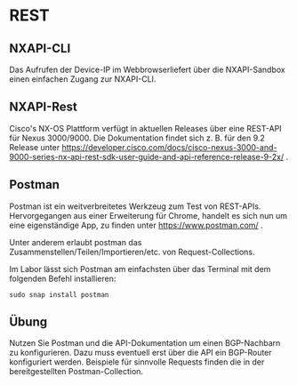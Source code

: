 # REST
## NXAPI-CLI
Das Aufrufen der Device-IP im Webbrowserliefert über die NXAPI-Sandbox einen einfachen Zugang zur NXAPI-CLI.

## NXAPI-Rest
Cisco's NX-OS Plattform verfügt in aktuellen Releases über eine REST-API für Nexus 3000/9000. Die Dokumentation findet sich z. B. für den 9.2 Release unter https://developer.cisco.com/docs/cisco-nexus-3000-and-9000-series-nx-api-rest-sdk-user-guide-and-api-reference-release-9-2x/ .

## Postman
Postman ist ein weitverbreitetes Werkzeug zum Test von REST-APIs. Hervorgegangen aus einer Erweiterung für Chrome, handelt es sich nun um eine eigenständige App, zu finden unter https://www.postman.com/ .

Unter anderem erlaubt postman das Zusammenstellen/Teilen/Importieren/etc. von Request-Collections.

Im Labor lässt sich Postman am einfachsten über das Terminal mit dem folgenden Befehl installieren:
```
sudo snap install postman
```

## Übung
Nutzen Sie Postman und die API-Dokumentation um einen BGP-Nachbarn zu konfigurieren. Dazu muss eventuell erst über die API ein BGP-Router konfiguriert werden. Beispiele für sinnvolle Requests finden die in der bereitgestellten Postman-Collection.